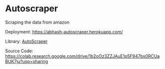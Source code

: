 # Autoscraper
Scraping the data from amazon

Deployment: https://abhash-autoscraper.herokuapp.com/

Library: <a href="https://pypi.org/project/autoscraper/">AutoScraper</a>

Source Code: https://colab.research.google.com/drive/1b2oOz3ZZJAuE1p5F947bs0RCUaBUK7ju?usp=sharing

